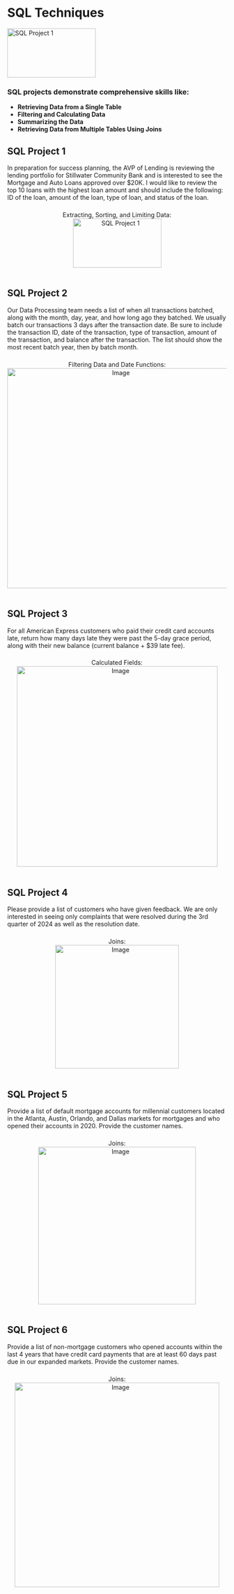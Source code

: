<h1>SQL Techniques</h1>
<img width="203" height="113" alt="SQL Project 1" src="https://github.com/user-attachments/assets/ad22f6e6-91e4-4bc4-8740-c6aed48a5847">

### SQL projects demonstrate comprehensive skills like: 
 - <b>Retrieving Data from a Single Table</b>
 - <b>Filtering and Calculating Data</b>
 - <b>Summarizing the Data</b>
 - <b>Retrieving Data from Multiple Tables Using Joins</b>


<h2>SQL Project 1</h2>
In preparation for success planning, the AVP of Lending is reviewing the lending portfolio for Stillwater Community Bank and is interested to see the Mortgage and Auto Loans approved over $20K. I would like to review the top 10 loans with the highest loan amount and should include the following: ID of the loan, amount of the loan, type of loan, and status of the loan.
<br />


###
<p align="center">
Extracting, Sorting, and Limiting Data: <br/>
<img width="203" height="113" alt="SQL Project 1" src="https://github.com/aeharper2001/SQL_Techniques/assets/78010ebc-1ee3-4ddf-a2e1-b6e70dd1551d" />
<br />
<br />



<h2>SQL Project 2</h2>
Our Data Processing team needs a list of when all transactions batched, along with the month, day, year, and how long ago they batched. We usually batch our transactions 3 days after the transaction date. Be sure to include the transaction ID, date of the transaction, type of transaction, amount of the transaction, and balance after the transaction. The list should show the most recent batch year, then by batch month.
<br />


###
<p align="center">
Filtering Data and Date Functions: <br/>
<img width="506" alt="Image" src="https://github.com/user-attachments/assets/b140befe-1b97-476d-8c29-6014f2cb1764" />
<br />
<br />


<h2>SQL Project 3</h2>
For all American Express customers who paid their credit card accounts late, return how many days late they were past the 5-day grace period, along with their new balance (current balance + $39 late fee).
<br />


###
<p align="center">
Calculated Fields: <br/>
<img width="461" alt="Image" src="https://github.com/user-attachments/assets/19eb3650-e1f4-48b2-8a4d-03161ae1981e" />
<br />
<br />


<h2>SQL Project 4</h2>
Please provide a list of customers who have given feedback. We are only interested in seeing only complaints that were resolved during the 3rd quarter of 2024 as well as the resolution date.
<br />


###
<p align="center">
Joins: <br/>
<img width="284" alt="Image" src="https://github.com/user-attachments/assets/aabd21f7-6be3-4b93-ac0f-cafd223691f1" />
<br />
<br />

<h2>SQL Project 5</h2>
Provide a list of default mortgage accounts for millennial customers located in the Atlanta, Austin, Orlando, and Dallas markets for mortgages and who opened their accounts in 2020.  Provide the customer names.
<br />


###
<p align="center">
Joins: <br/>
<img width="362" alt="Image" src="https://github.com/user-attachments/assets/81f6c01e-8fa6-44e4-83d5-b4d721dd7d12" />
<br />
<br />


<h2>SQL Project 6</h2>
Provide a list of non-mortgage customers who opened accounts within the last 4 years that have credit card payments that are at least 60 days past due in our expanded markets. Provide the customer names.
<br />


###
<p align="center">
Joins: <br/>
<img width="470" alt="Image" src="https://github.com/user-attachments/assets/734a08ff-89d5-41a3-91d6-05e15a5ee1e9" />
<br />
<br />



</p>
